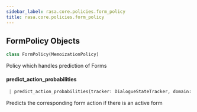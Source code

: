 ```yaml
---
sidebar_label: rasa.core.policies.form_policy
title: rasa.core.policies.form_policy
---
```


## FormPolicy Objects

```python
class FormPolicy(MemoizationPolicy)
```

Policy which handles prediction of Forms

#### predict\_action\_probabilities

```python
 | predict_action_probabilities(tracker: DialogueStateTracker, domain: Domain, interpreter: NaturalLanguageInterpreter = RegexInterpreter(), **kwargs: Any, ,) -> List[float]
```

Predicts the corresponding form action if there is an active form

